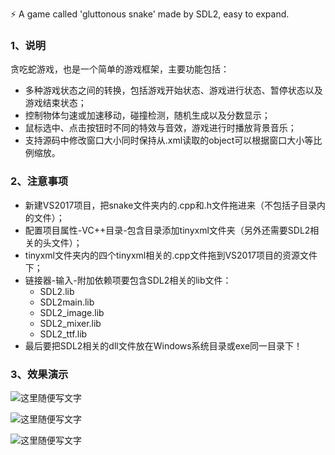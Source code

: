 ⚡️ A game called 'gluttonous snake' made by SDL2, easy to expand.

### 1、说明
贪吃蛇游戏，也是一个简单的游戏框架，主要功能包括：
- 多种游戏状态之间的转换，包括游戏开始状态、游戏进行状态、暂停状态以及游戏结束状态；
- 控制物体匀速或加速移动，碰撞检测，随机生成以及分数显示；
- 鼠标选中、点击按钮时不同的特效与音效，游戏进行时播放背景音乐；
- 支持源码中修改窗口大小同时保持从.xml读取的object可以根据窗口大小等比例缩放。


### 2、注意事项
- 新建VS2017项目，把snake文件夹内的.cpp和.h文件拖进来（不包括子目录内的文件）；
- 配置项目属性-VC++目录-包含目录添加tinyxml文件夹（另外还需要SDL2相关的头文件）；
- tinyxml文件夹内的四个tinyxml相关的.cpp文件拖到VS2017项目的资源文件下；
- 链接器-输入-附加依赖项要包含SDL2相关的lib文件：
  - SDL2.lib
  - SDL2main.lib
  - SDL2_image.lib
  - SDL2_mixer.lib
  - SDL2_ttf.lib
- 最后要把SDL2相关的dll文件放在Windows系统目录或exe同一目录下！


### 3、效果演示
![这里随便写文字](https://github.com/clw5180/SDL2.0-Tour-of-Game-Development/blob/master/SDL_snake/screenshot1.png)

![这里随便写文字](https://github.com/clw5180/SDL2.0-Tour-of-Game-Development/blob/master/SDL_snake/screenshot2.png)

![这里随便写文字](https://github.com/clw5180/SDL2.0-Tour-of-Game-Development/blob/master/SDL_snake/screenshot3.png)
